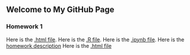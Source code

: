 ## Welcome to My GitHub Page

### Homework 1
Here is the [.html file](https://github.com/BU-IE-360/spring22-dogadurmus/files/hw_1.html).
Here is the [.R file](https://github.com/BU-IE-360/spring22-dogadurmus/files/hw_1.R).
Here is the [.ipynb file](https://github.com/BU-IE-360/spring22-dogadurmus/files/hw_1.ipynb).
Here is the [homework description](https://github.com/BU-IE-360/spring22-dogadurmus/files/IE360_Spring22_HW1.pdf)
Here is the [.html file](https://github.com/BU-IE-360/spring22-dogadurmus/hw_1.html)
